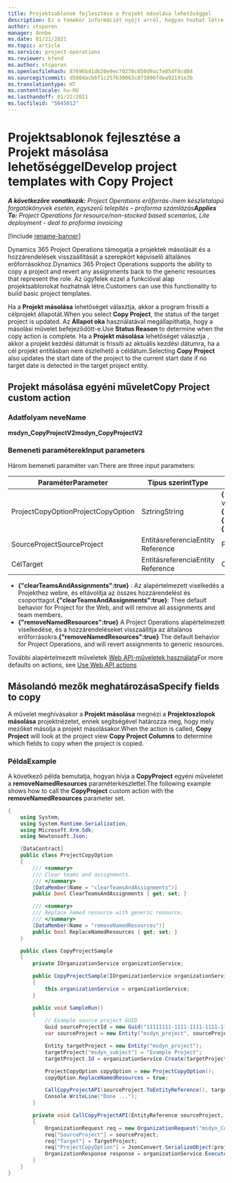 ```yaml
---
title: Projektsablonok fejlesztése a Projekt másolása lehetőséggel
description: Ez a témakör információt nyújt arról, hogyan hozhat létre projektsablonokat a Projekt másolása egyéni művelettel.
author: stsporen
manager: Annbe
ms.date: 01/21/2021
ms.topic: article
ms.service: project-operations
ms.reviewer: kfend
ms.author: stsporen
ms.openlocfilehash: 87696b41db20e9ec70270c850d9acfe05df8cd84
ms.sourcegitcommit: d5004acb6f1c257b30063c873896fdea92191e3b
ms.translationtype: HT
ms.contentlocale: hu-HU
ms.lasthandoff: 01/22/2021
ms.locfileid: "5045012"
---
```

# <a name="develop-project-templates-with-copy-project"></a><span data-ttu-id="005a0-103">Projektsablonok fejlesztése a Projekt másolása lehetőséggel</span><span class="sxs-lookup"><span data-stu-id="005a0-103">Develop project templates with Copy Project</span></span>

<span data-ttu-id="005a0-104">_**A következőre vonatkozik:** Project Operations erőforrás-/nem készletalapú forgatókönyvek esetén, egyszerű telepítés – proforma számlázás_</span><span class="sxs-lookup"><span data-stu-id="005a0-104">_**Applies To:** Project Operations for resource/non-stocked based scenarios, Lite deployment - deal to proforma invoicing_</span></span>

[!include [rename-banner](~/includes/cc-data-platform-banner.md)]

<span data-ttu-id="005a0-105">Dynamics 365 Project Operations támogatja a projektek másolását és a hozzárendelések visszaállítását a szerepkört képviselő általános erőforrásokhoz.</span><span class="sxs-lookup"><span data-stu-id="005a0-105">Dynamics 365 Project Operations supports the ability to copy a project and revert any assignments back to the generic resources that represent the role.</span></span> <span data-ttu-id="005a0-106">Az ügyfelek ezzel a funkcióval alap projektsablonokat hozhatnak létre.</span><span class="sxs-lookup"><span data-stu-id="005a0-106">Customers can use this functionality to build basic project templates.</span></span>

<span data-ttu-id="005a0-107">Ha a **Projekt másolása** lehetőséget választja, akkor a program frissíti a célprojekt állapotát.</span><span class="sxs-lookup"><span data-stu-id="005a0-107">When you select **Copy Project**, the status of the target project is updated.</span></span> <span data-ttu-id="005a0-108">Az **Állapot oka** használatával megállapíthatja, hogy a másolási művelet befejeződött-e.</span><span class="sxs-lookup"><span data-stu-id="005a0-108">Use **Status Reason** to determine when the copy action is complete.</span></span> <span data-ttu-id="005a0-109">Ha a **Projekt másolása** lehetőséget választja , akkor a projekt kezdési dátumát is frissíti az aktuális kezdési dátumra, ha a cél projekt entitásban nem észlelhető a céldátum.</span><span class="sxs-lookup"><span data-stu-id="005a0-109">Selecting **Copy Project** also updates the start date of the project to the current start date if no target date is detected in the target project entity.</span></span>

## <a name="copy-project-custom-action"></a><span data-ttu-id="005a0-110">Projekt másolása egyéni művelet</span><span class="sxs-lookup"><span data-stu-id="005a0-110">Copy Project custom action</span></span> 

### <a name="name"></a><span data-ttu-id="005a0-111">Adatfolyam neve</span><span class="sxs-lookup"><span data-stu-id="005a0-111">Name</span></span> 

<span data-ttu-id="005a0-112">**msdyn_CopyProjectV2**</span><span class="sxs-lookup"><span data-stu-id="005a0-112">**msdyn_CopyProjectV2**</span></span>

### <a name="input-parameters"></a><span data-ttu-id="005a0-113">Bemeneti paraméterek</span><span class="sxs-lookup"><span data-stu-id="005a0-113">Input parameters</span></span>
<span data-ttu-id="005a0-114">Három bemeneti paraméter van:</span><span class="sxs-lookup"><span data-stu-id="005a0-114">There are three input parameters:</span></span>

| <span data-ttu-id="005a0-115">Paraméter</span><span class="sxs-lookup"><span data-stu-id="005a0-115">Parameter</span></span>          | <span data-ttu-id="005a0-116">Típus szerint</span><span class="sxs-lookup"><span data-stu-id="005a0-116">Type</span></span>   | <span data-ttu-id="005a0-117">Értékek</span><span class="sxs-lookup"><span data-stu-id="005a0-117">Values</span></span>                                                   | 
|--------------------|--------|----------------------------------------------------------|
| <span data-ttu-id="005a0-118">ProjectCopyOption</span><span class="sxs-lookup"><span data-stu-id="005a0-118">ProjectCopyOption</span></span>  | <span data-ttu-id="005a0-119">Sztring</span><span class="sxs-lookup"><span data-stu-id="005a0-119">String</span></span> | <span data-ttu-id="005a0-120">**{"removeNamedResources":true}** vagy **{"clearTeamsAndAssignments":true}**</span><span class="sxs-lookup"><span data-stu-id="005a0-120">**{"removeNamedResources":true}** or **{"clearTeamsAndAssignments":true}**</span></span> |
| <span data-ttu-id="005a0-121">SourceProject</span><span class="sxs-lookup"><span data-stu-id="005a0-121">SourceProject</span></span>      | <span data-ttu-id="005a0-122">Entitásreferencia</span><span class="sxs-lookup"><span data-stu-id="005a0-122">Entity Reference</span></span> | <span data-ttu-id="005a0-123">Forrásprojekt</span><span class="sxs-lookup"><span data-stu-id="005a0-123">Source Project</span></span> |
| <span data-ttu-id="005a0-124">Cél</span><span class="sxs-lookup"><span data-stu-id="005a0-124">Target</span></span>             | <span data-ttu-id="005a0-125">Entitásreferencia</span><span class="sxs-lookup"><span data-stu-id="005a0-125">Entity Reference</span></span> | <span data-ttu-id="005a0-126">Célprojekt</span><span class="sxs-lookup"><span data-stu-id="005a0-126">Target Project</span></span> |


- <span data-ttu-id="005a0-127">**{"clearTeamsAndAssignments":true}** : Az alapértelmezett viselkedés a Projekthez webre, és eltávolítja az összes hozzárendelést és csoporttagot.</span><span class="sxs-lookup"><span data-stu-id="005a0-127">**{"clearTeamsAndAssignments":true}**: Thee default behavior for Project for the Web, and will remove all assignments and team members.</span></span>
- <span data-ttu-id="005a0-128">**{"removeNamedResources":true}** A Project Operations alapértelmezett viselkedése, és a hozzárendeléseket visszaállítja az általános erőforrásokra.</span><span class="sxs-lookup"><span data-stu-id="005a0-128">**{"removeNamedResources":true}** The default behavior for Project Operations, and will revert assignments to generic resources.</span></span>

<span data-ttu-id="005a0-129">További alapértelmezett műveletek [Web API-műveletek használata](https://docs.microsoft.com/powerapps/developer/common-data-service/webapi/use-web-api-actions)</span><span class="sxs-lookup"><span data-stu-id="005a0-129">For more defaults on actions, see [Use Web API actions](https://docs.microsoft.com/powerapps/developer/common-data-service/webapi/use-web-api-actions)</span></span>

## <a name="specify-fields-to-copy"></a><span data-ttu-id="005a0-130">Másolandó mezők meghatározása</span><span class="sxs-lookup"><span data-stu-id="005a0-130">Specify fields to copy</span></span> 
<span data-ttu-id="005a0-131">A művelet meghívásakor a **Projekt másolása** megnézi a **Projektoszlopok másolása** projektnézetet, ennek segítségével határozza meg, hogy mely mezőket másolja a projekt másolásakor.</span><span class="sxs-lookup"><span data-stu-id="005a0-131">When the action is called, **Copy Project** will look at the project view **Copy Project Columns** to determine which fields to copy when the project is copied.</span></span>


### <a name="example"></a><span data-ttu-id="005a0-132">Példa</span><span class="sxs-lookup"><span data-stu-id="005a0-132">Example</span></span>
<span data-ttu-id="005a0-133">A következő példa bemutatja, hogyan hívja a **CopyProject** egyéni műveletet a **removeNamedResources** paraméterkészlettel.</span><span class="sxs-lookup"><span data-stu-id="005a0-133">The following example shows how to call the **CopyProject** custom action with the **removeNamedResources** parameter set.</span></span>
```C#
{
    using System;
    using System.Runtime.Serialization;
    using Microsoft.Xrm.Sdk;
    using Newtonsoft.Json;

    [DataContract]
    public class ProjectCopyOption
    {
        /// <summary>
        /// Clear teams and assignments.
        /// </summary>
        [DataMember(Name = "clearTeamsAndAssignments")]
        public bool ClearTeamsAndAssignments { get; set; }

        /// <summary>
        /// Replace named resource with generic resource.
        /// </summary>
        [DataMember(Name = "removeNamedResources")]
        public bool ReplaceNamedResources { get; set; }
    }

    public class CopyProjectSample
    {
        private IOrganizationService organizationService;

        public CopyProjectSample(IOrganizationService organizationService)
        {
            this.organizationService = organizationService;
        }

        public void SampleRun()
        {
            // Example source project GUID
            Guid sourceProjectId = new Guid("11111111-1111-1111-1111-111111111111");
            var sourceProject = new Entity("msdyn_project", sourceProjectId);

            Entity targetProject = new Entity("msdyn_project");
            targetProject["msdyn_subject"] = "Example Project";
            targetProject.Id = organizationService.Create(targetProject);

            ProjectCopyOption copyOption = new ProjectCopyOption();
            copyOption.ReplaceNamedResources = true;

            CallCopyProjectAPI(sourceProject.ToEntityReference(), targetProject.ToEntityReference(), copyOption);
            Console.WriteLine("Done ...");
        }

        private void CallCopyProjectAPI(EntityReference sourceProject, EntityReference TargetProject, ProjectCopyOption projectCopyOption)
        {
            OrganizationRequest req = new OrganizationRequest("msdyn_CopyProjectV2");
            req["SourceProject"] = sourceProject;
            req["Target"] = TargetProject;
            req["ProjectCopyOption"] = JsonConvert.SerializeObject(projectCopyOption);
            OrganizationResponse response = organizationService.Execute(req);
        }
    }
}
```
